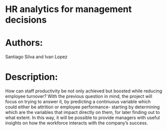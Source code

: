 # HR analytics for management decisions

# Authors: 
Santiago Silva and Ivan Lopez

# Description: 
How can staff productivity be not only achieved but boosted while reducing employee turnover? With the previous question in mind, the project will focus on trying to answer it, by predicting a continuous variable which could either be attrition or employee performance- starting by determining which are the variables that impact directly on them, for later finding out to what extent. In this way, it will be possible to provide managers with useful insights on how the workforce interacts with the company’s success. 
